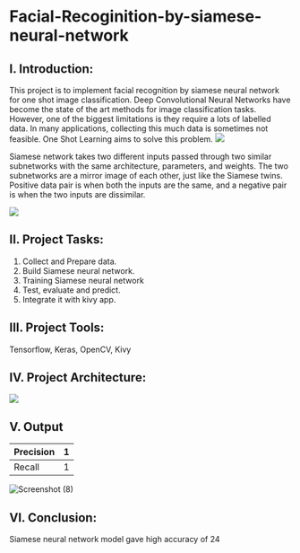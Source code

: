 # Facial-Recoginition-by-siamese-neural-network

## I. Introduction: 
This project is to implement facial recognition by siamese neural network for one shot image classification. Deep Convolutional Neural Networks have become the state of the art methods for image classification tasks. However, one of the biggest limitations is they require a lots of labelled data. In many applications, collecting this much data is sometimes not feasible. One Shot Learning aims to solve this problem. 
![](https://miro.medium.com/max/1400/1*g-561DsAfbU6gcVEk9AC4g.webp)

Siamese network takes two different inputs passed through two similar subnetworks with the same architecture, parameters, and weights. The two subnetworks are a mirror image of each other, just like the Siamese twins. Positive data pair is when both the inputs are the same, and a negative pair is when the two inputs are dissimilar.


![](https://miro.medium.com/max/1158/1*B7wXpu52WCYgVYz97zXhHA.jpeg)

## II. Project Tasks: 
1.  Collect and Prepare data.
2. Build Siamese neural network.
3. Training Siamese neural network
4. Test, evaluate and predict. 
5. Integrate it with kivy app. 

## III. Project Tools: 
Tensorflow, Keras, OpenCV, Kivy

## IV. Project Architecture:

![](https://bloglunit.files.wordpress.com/2017/05/siamese_nn.png?w=740)

## V. Output 

Precision | 1 |
--- | --- | 
Recall | 1 |

![Screenshot (8)](https://user-images.githubusercontent.com/97932221/217462987-72fa3c85-9558-4d01-ba01-26a7040c8aa4.png)

## VI. Conclusion: 
Siamese neural network model gave high accuracy of 24
